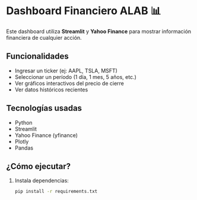 # Dashboard Financiero ALAB 📊

Este dashboard utiliza **Streamlit** y **Yahoo Finance** para mostrar información financiera de cualquier acción.

## Funcionalidades

- Ingresar un ticker (ej: AAPL, TSLA, MSFT)
- Seleccionar un período (1 día, 1 mes, 5 años, etc.)
- Ver gráficos interactivos del precio de cierre
- Ver datos históricos recientes

## Tecnologías usadas

- Python
- Streamlit
- Yahoo Finance (yfinance)
- Plotly
- Pandas

## ¿Cómo ejecutar?

1. Instala dependencias:
   ```bash
   pip install -r requirements.txt
